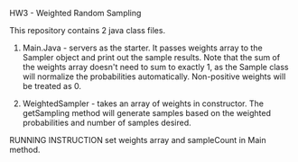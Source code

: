 HW3 - Weighted Random Sampling

This repository contains 2 java class files.
1. Main.Java - servers as the starter. It passes weights array to the Sampler object and print out the sample results.
  Note that the sum of the weights array doesn't need to sum to exactly 1, as the Sample class will normalize the probabilities automatically. Non-positive weights will be treated as 0.

2. WeightedSampler - takes an array of weights in constructor. The getSampling method will generate samples based on the weighted probabilities and number of samples desired.

RUNNING INSTRUCTION
set weights array and sampleCount in Main method.
